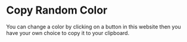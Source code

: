 # Copy Random Color

You can change a color by clicking on a button in this website then you have your own choice to copy it to your clipboard.


